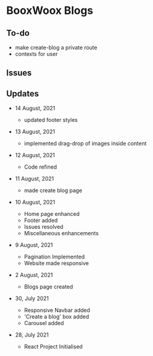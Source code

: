 # BooxWoox Blogs


## To-do
- make create-blog a private route
- contexts for user
## Issues

## Updates
- 14 August, 2021
    - updated footer styles
  
- 13 August, 2021
    - implemented drag-drop of images inside content

- 12 August, 2021
    - Code refined

- 11 August, 2021
    - made create blog page

- 10 August, 2021
    - Home page enhanced
    - Footer added
    - Issues resolved
    - Miscellaneous enhancements

- 9 August, 2021
    - Pagination Implemented
    - Website made responsive

- 2 August, 2021
    - Blogs page created

- 30, July 2021
    - Responsive Navbar added
    - 'Create a blog' box added
    - Carousel added

- 28, July 2021
    - React Project Initialised